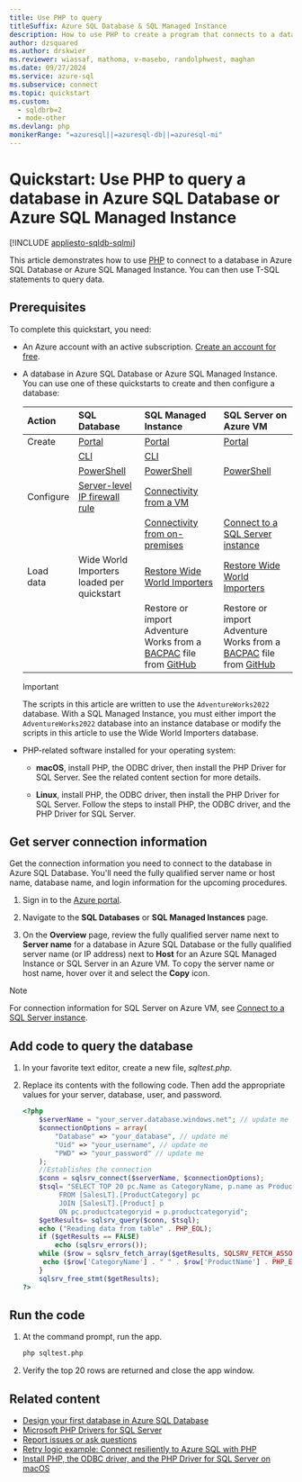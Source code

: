 ```yaml
---
title: Use PHP to query
titleSuffix: Azure SQL Database & SQL Managed Instance
description: How to use PHP to create a program that connects to a database in Azure SQL Database or Azure SQL Managed Instance, and query it using T-SQL statements.
author: dzsquared
ms.author: drskwier
ms.reviewer: wiassaf, mathoma, v-masebo, randolphwest, maghan
ms.date: 09/27/2024
ms.service: azure-sql
ms.subservice: connect
ms.topic: quickstart
ms.custom:
  - sqldbrb=2
  - mode-other
ms.devlang: php
monikerRange: "=azuresql||=azuresql-db||=azuresql-mi"
---
```


# Quickstart: Use PHP to query a database in Azure SQL Database or Azure SQL Managed Instance

[!INCLUDE [appliesto-sqldb-sqlmi](../includes/appliesto-sqldb-sqlmi.md)]

This article demonstrates how to use [PHP](https://www.php.net/manual/en/introduction.php) to connect to a database in Azure SQL Database or Azure SQL Managed Instance. You can then use T-SQL statements to query data.

## Prerequisites

To complete this quickstart, you need:

- An Azure account with an active subscription. [Create an account for free](https://azure.microsoft.com/free/?ref=microsoft.com&utm_source=microsoft.com&utm_medium=docs&utm_campaign=visualstudio).
- A database in Azure SQL Database or Azure SQL Managed Instance. You can use one of these quickstarts to create and then configure a database:

  | Action | SQL Database | SQL Managed Instance | SQL Server on Azure VM |
  | :--- | :--- | :--- | :--- |
  | Create | [Portal](single-database-create-quickstart.md) | [Portal](../managed-instance/instance-create-quickstart.md) | [Portal](../virtual-machines/windows/sql-vm-create-portal-quickstart.md) |
  | | [CLI](scripts/create-and-configure-database-cli.md) | [CLI](https://medium.com/azure-sqldb-managed-instance/working-with-sql-managed-instance-using-azure-cli-611795fe0b44) |
  | | [PowerShell](scripts/create-and-configure-database-powershell.md) | [PowerShell](../managed-instance/scripts/create-configure-managed-instance-powershell.md) | [PowerShell](../virtual-machines/windows/sql-vm-create-powershell-quickstart.md) |
  | Configure | [Server-level IP firewall rule](firewall-create-server-level-portal-quickstart.md) | [Connectivity from a VM](../managed-instance/connect-vm-instance-configure.md) |
  | | | [Connectivity from on-premises](../managed-instance/point-to-site-p2s-configure.md) | [Connect to a SQL Server instance](../virtual-machines/windows/sql-vm-create-portal-quickstart.md) |
  | Load data | Wide World Importers loaded per quickstart | [Restore Wide World Importers](../managed-instance/restore-sample-database-quickstart.md) | [Restore Wide World Importers](../managed-instance/restore-sample-database-quickstart.md) |
  | | | Restore or import Adventure Works from a [BACPAC](database-import.md) file from [GitHub](https://github.com/Microsoft/sql-server-samples/tree/master/samples/databases/adventure-works) | Restore or import Adventure Works from a [BACPAC](database-import.md) file from [GitHub](https://github.com/Microsoft/sql-server-samples/tree/master/samples/databases/adventure-works) |

  > [!IMPORTANT]  
  > The scripts in this article are written to use the `AdventureWorks2022` database. With a SQL Managed Instance, you must either import the `AdventureWorks2022` database into an instance database or modify the scripts in this article to use the Wide World Importers database.

- PHP-related software installed for your operating system:

  - **macOS**, install PHP, the ODBC driver, then install the PHP Driver for SQL Server. See the related content section for more details.

  - **Linux**, install PHP, the ODBC driver, then install the PHP Driver for SQL Server. Follow the steps to install PHP, the ODBC driver, and the PHP Driver for SQL Server.

## Get server connection information

Get the connection information you need to connect to the database in Azure SQL Database. You'll need the fully qualified server name or host name, database name, and login information for the upcoming procedures.

1. Sign in to the [Azure portal](https://portal.azure.com/).

1. Navigate to the **SQL Databases** or **SQL Managed Instances** page.

1. On the **Overview** page, review the fully qualified server name next to **Server name** for a database in Azure SQL Database or the fully qualified server name (or IP address) next to **Host** for an Azure SQL Managed Instance or SQL Server in an Azure VM. To copy the server name or host name, hover over it and select the **Copy** icon.

> [!NOTE]  
> For connection information for SQL Server on Azure VM, see [Connect to a SQL Server instance](../virtual-machines/windows/sql-vm-create-portal-quickstart.md#connect-to-sql-server).

## Add code to query the database

1. In your favorite text editor, create a new file, *sqltest.php*.

1. Replace its contents with the following code. Then add the appropriate values for your server, database, user, and password.

   ```php
   <?php
       $serverName = "your_server.database.windows.net"; // update me
       $connectionOptions = array(
           "Database" => "your_database", // update me
           "Uid" => "your_username", // update me
           "PWD" => "your_password" // update me
       );
       //Establishes the connection
       $conn = sqlsrv_connect($serverName, $connectionOptions);
       $tsql= "SELECT TOP 20 pc.Name as CategoryName, p.name as ProductName
            FROM [SalesLT].[ProductCategory] pc
            JOIN [SalesLT].[Product] p
            ON pc.productcategoryid = p.productcategoryid";
       $getResults= sqlsrv_query($conn, $tsql);
       echo ("Reading data from table" . PHP_EOL);
       if ($getResults == FALSE)
           echo (sqlsrv_errors());
       while ($row = sqlsrv_fetch_array($getResults, SQLSRV_FETCH_ASSOC)) {
        echo ($row['CategoryName'] . " " . $row['ProductName'] . PHP_EOL);
       }
       sqlsrv_free_stmt($getResults);
   ?>
   ```

## Run the code

1. At the command prompt, run the app.

   ```bash
   php sqltest.php
   ```

1. Verify the top 20 rows are returned and close the app window.

## Related content

- [Design your first database in Azure SQL Database](design-first-database-tutorial.md)
- [Microsoft PHP Drivers for SQL Server](https://github.com/Microsoft/msphpsql/)
- [Report issues or ask questions](https://github.com/Microsoft/msphpsql/issues)
- [Retry logic example: Connect resiliently to Azure SQL with PHP](/sql/connect/php/step-4-connect-resiliently-to-sql-with-php)
- [Install PHP, the ODBC driver, and the PHP Driver for SQL Server on macOS](/sql/connect/php/installation-tutorial-linux-mac)
